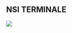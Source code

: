 


## **NSI TERMINALE**

![](https://files.realpython.com/media/Get-Started-with-PySimpleGUI_Watermarked.a54f8fd0b42e.jpg)